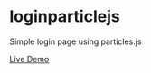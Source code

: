 # loginparticlejs
Simple login page using particles.js

[Live Demo](https://avega91.github.io/loginparticlejs/)